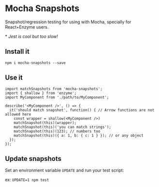 # Mocha Snapshots
Snapshot/regression testing for using with Mocha, specially for React+Enzyme users.

\* _Jest is cool but too slow!_

## Install it
`npm i mocha-snapshots --save`

## Use it
```es6
import matchSnapshots from 'mocha-snapshots';
import { shallow } from 'enzyme';
import MyComponent from './path/to/MyComponent';

describe('<MyComponent />', () => {
  it('should match snapshot', function() { // Arrow functions are not allowed here
    const wrapper = shallow(<MyComponent />)
    matchSnapshot(this)(wrapper);
    matchSnapshot(this)('you can match strings');
    matchSnapshot(this)(123); // numbers too
    matchSnapshot(this)({ a: 1, b: { c: 1 } }); // or any object
  });
});
```

## Update snapshots
Set an environment variable `UPDATE` and run your test script:

ex: `UPDATE=1 npm test`